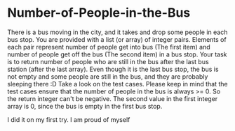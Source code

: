 # Number-of-People-in-the-Bus
There is a bus moving in the city, and it takes and drop some people in each bus stop.  You are provided with a list (or array) of integer pairs. Elements of each pair represent number of people get into bus (The first item) and number of people get off the bus (The second item) in a bus stop.  Your task is to return number of people who are still in the bus after the last bus station (after the last array). Even though it is the last bus stop, the bus is not empty and some people are still in the bus, and they are probably sleeping there :D  Take a look on the test cases.  Please keep in mind that the test cases ensure that the number of people in the bus is always >= 0. So the return integer can't be negative.  The second value in the first integer array is 0, since the bus is empty in the first bus stop.


I did it on my first try. I am proud of myself 

